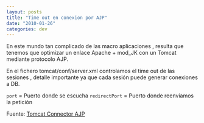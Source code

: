 ```yaml
---
layout: posts
title: "Time out en conexion por AJP"
date: "2010-01-26"
categories: dev
---
```


En este mundo tan complicado de las macro aplicaciones , resulta que tenemos que optimizar un enlace Apache + mod\_JK con un Tomcat mediante protocolo AJP.

En el fichero tomcat/conf/server.xml controlamos el time out de las sesiones , detalle importante ya que cada sesión puede generar conexiones a DB.

<!-- Define an AJP 1.3 Connector on port 8009 --> <Connector port="" enableLookups="false" redirectPort="" protocol="AJP/1.3" connectionTimeout="600000" />

`port` = Puerto donde se escucha `redirectPort` = Puerto donde reenviamos la petición

Fuente: [Tomcat Connector AJP](https://tomcat.apache.org/connectors-doc/ajp/ajpv13a.html)
